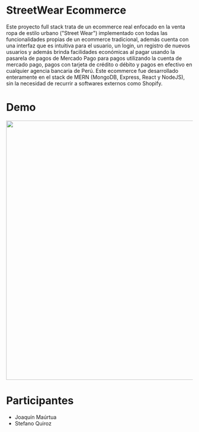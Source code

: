 # StreetWear Ecommerce

Este proyecto full stack trata de un ecommerce real enfocado en la venta ropa de estilo urbano ("Street Wear") implementado con todas las funcionalidades propias de un ecommerce tradicional, además cuenta con una interfaz que es intuitiva para el usuario, un login, un registro de nuevos usuarios y además brinda facilidades económicas al pagar usando la pasarela de pagos de Mercado Pago para pagos utilizando la cuenta de mercado pago, pagos con tarjeta de crédito o débito y pagos en efectivo en cualquier agencia bancaria de Perú.
Este ecommerce fue desarrollado enteramente en el stack de MERN (MongoDB, Express, React y NodeJS), sin la necesidad de recurrir a softwares externos como Shopify.


# Demo

<p align="center">

<img src='https://github.com/StefanoQuiroz/StreetWearDemo/blob/main/video/SWV0.gif' width='700px'>

</p>

# Participantes

- Joaquín Maúrtua
- Stefano Quiroz